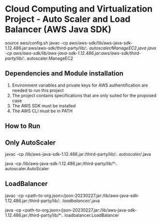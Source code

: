 # Cloud Computing and Virtualization Project - Auto Scaler and Load Balancer (AWS Java SDK)

source aws/config.sh
javac -cp aws/aws-sdk/lib/aws-java-sdk-1.12.486.jar:aws/aws-sdk/third-party/lib/*:. autoscaler/ManageEC2.java 
java -cp aws/aws-sdk/lib/aws-java-sdk-1.12.486.jar:aws/aws-sdk/third-party/lib/*:. autoscaler.ManageEC2

## Dependencies and Module installation

1. Environment variables and private keys for AWS authentification are needed to run this project
2. The project contains specifications that are only suited for the proposed case
3. The AWS SDK must be installed
4. The AWS CLI must be in PATH

## How to Run 

## Only AutoScaler
javac -cp <path-to-aws-sdk>/lib/aws-java-sdk-1.12.486.jar:<path-to-aws-sdk>/third-party/lib/*:. autoscaler/*.java 

java -cp <path-to-aws-sdk>/lib/aws-java-sdk-1.12.486.jar:<path-to-aws-sdk>/third-party/lib/*:. autoscaler.AutoScaler

## LoadBalancer

javac -cp <path-to-org.json>/json-20230227.jar:<path-to-aws-sdk>/lib/aws-java-sdk-1.12.486.jar:<path-to-aws-sdk>/third-party/lib/*:. loadbalancer/*.java 

java -cp <path-to-org.json>/json-20230227.jar:<path-to-aws-sdk>/lib/aws-java-sdk-1.12.486.jar:<path-to-aws-sdk>/third-party/lib/*:. loadbalancer.LoadBalancer